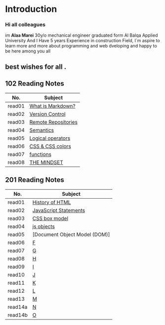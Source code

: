 # Introduction

### Hi all colleagues
im **Alaa Marei** 30y/o mechanical engineer graduated form Al Balqa Applied University And I Have 5 years Experience in construction Field, I`m aspire to learn more and more about programming and web dveloping and happy to be here among you all
## best wishes for all .



## 102 Reading Notes    
|No.               | Subject                        |       
|------------------|--------------------------------|            
|read01            |[What is Markdown?](read01.md)  |            
|read02            |[Version Control](read02.md)    |         
|read03            |[Remote Repositories](read03.md)|           
|read04            |[Semantics](read04.md)          |         
|read05            |[Logical operators](read05.md)  |          
|read06            |[CSS & CSS colors](read06.md)   |         
|read07            |[functions](read07.md)          |          
|read08            |[THE MINDSET](mindset.md)       |          


## 201 Reading Notes    
|No.                   | Subject                 |                                    
|----------------------|-------------------------|          
|read01                |[History of HTML](https://github.com/Alaa90-90/reading-notes/blob/main/201/class-01.md)  |          
|read02                |[JavaScript Statements](https://github.com/Alaa90-90/reading-notes/blob/main/201/class-02.md)         |                   
|read03                |[CSS box model](https://github.com/Alaa90-90/reading-notes/blob/main/201/class-03md)         |                 
|read04                |[js objects](https://github.com/Alaa90-90/reading-notes/blob/main/201/class-04.md)|                   
|read05                |[Document Object Model (DOM)]  | (https://github.com/Alaa90-90/reading-notes/blob/main/201/class-06.md)         |                     
|read06                |[F](class-06.md)         |                        
|read07                |[G](class-07.md)         |                           
|read08                |[H](class-08.md)         |                         
|read09                |[I](class-09.md)         |                   
|read10                |[J](class-10.md)         |                  
|read11                |[K](class-11.md)         |                  
|read12                |[L](class-12.md)         |                   
|read13                |[M](class-13.md)         |                        
|read14a               |[N](class-14.md)         |                        
|read14b               |[O](class-15.md)         |








